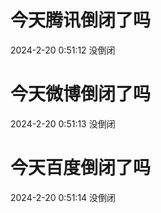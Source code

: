 # 今天腾讯倒闭了吗

2024-2-20 0:51:12 没倒闭

# 今天微博倒闭了吗

2024-2-20 0:51:13 没倒闭

# 今天百度倒闭了吗

2024-2-20 0:51:14 没倒闭

